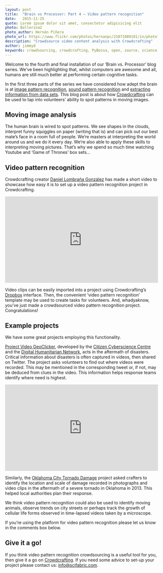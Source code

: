 ```yaml
---
layout: post
title:  "Brain vs Processor: Part 4 – Video pattern recognition"
date:   2015-11-25 
quote: Lorem ipsum dolor sit amet, consectetur adipisicing elit
photo: Ballerina2
photo_author: Hernán Piñera
photo_url: https://www.flickr.com/photos/hernanpc/21071089181/in/photolist-y6YQH4-jjzBWg-5MvCK2-6Ltpj5-745E5d-4h7mU9-84MXzs-84MZ4m-84JQmK-84JRpk-57CQyi-acLt2B-JesKg-f4GNkr-cho6Dd-dw2L5J-deYsdw-f4Z3s3-bKozZ6-rmH8M-cb2GwU-4h7knf-bnkk1b-bnhD41-acLxXr-acLxrD-pxHXn-bXeEe5-dw14uu-acPhQ5-aSjkAt-gemTRG-oFqFV2-9oFR4m-ad19qS-chmqyb-acLsxi-rmHf7-e3bGcg-bwtCfu-aSjktp-f4Jen6-f4JuKt-f4KcC2-rmHce-d54EVj-c7m7h3-aSjkZM-chkNC9-dvrLtX
description: "Crowdsource video content analysis with Crowdcrafting"
author: jimmyd
keywords: crowdsourcing, crowdcrafting, PyBossa, open, source, science, citizen, opensource, transcribe, cognitive, image, pattern, recognition, sound, data, mine, PDF, video
---
```


Welcome to the fourth and final installation of our ‘Brain vs. Processor’ blog series.  We’ve been highlighting that, whilst computers are awesome and all, humans are still much better at performing certain cognitive tasks. 

In the first three parts of the series we have considered how adept the brain is at [image pattern recognition](/blog/2015/04/02/Image_Pattern_Recognition.html), [sound pattern recognition](/blog/2015/05/10/Sound_Pattern_Recognition.html) and [extracting information from data sets](/blog/2015/09/07/Data-mining.html). This blog post is about how [Crowdcrafting](http://crowdcrafting.org/) can be used to tap into volunteers’ ability to spot patterns in moving images.

## Moving image analysis

The human brain is wired to spot patterns. We see shapes in the clouds, interpret funny squiggles on paper (writing that is) and can pick out our best mate’s face in a room full of people. We’re masters at interpreting the world around us and we do it every day. We’re also able to apply these skills to interpreting moving pictures. That’s why we spend so much time watching Youtube and ‘Game of Thrones’ box sets...

## Video pattern recognition

Crowdcrafting creator [Daniel Lombraña González](http://daniellombrana.es/) has made a short video to showcase how easy it is to set up a video pattern recognition project in Crowdcrafting.


<style>.embed-container { position: relative; padding-bottom: 56.25%; height: 0; overflow: hidden; max-width: 100%; } .embed-container iframe, .embed-container object, .embed-container embed { position: absolute; top: 0; left: 0; width: 100%; height: 100%; }</style><div class='embed-container'><iframe src='https://www.youtube.com/embed/KmabAQGOzC4' frameborder='0' allowfullscreen></iframe></div>


Video clips can be easily imported into a project using Crowdcrafting’s [Dropbox](https://www.dropbox.com/) interface. Then,  the convenient ‘video pattern recognition’ template may be used to create tasks for volunteers. And, whadyaknow, you’ve just made a crowdsourced video pattern recognition project. Congratulations!

## Example projects

We have some great projects employing this functionality. 

[Project Video GeoClicker](http://crowdcrafting.org/project/MM_VideoGeoClicker/), developed by the [Citizen Cyberscience Centre](http://www.citizencyberscience.net/) and the [Digital Humanitarian Network](http://digitalhumanitarians.com/), acts in the aftermath of disasters. Critical information about disasters is often captured in videos, then shared on Twitter. The project asks volunteers to find out where videos were recorded. This may be mentioned in the corresponding tweet or, if not, may be deduced from clues in the video. This information helps response teams identify where need is highest.


<style>.embed-container { position: relative; padding-bottom: 56.25%; height: 0; overflow: hidden; max-width: 100%; } .embed-container iframe, .embed-container object, .embed-container embed { position: absolute; top: 0; left: 0; width: 100%; height: 100%; }</style><div class='embed-container'><iframe src='https://www.youtube.com/embed/be0fZsFacdc' frameborder='0' allowfullscreen></iframe></div>


Similarly, the [Oklahoma City Tornado Damage](http://crowdcrafting.org/project/oklahomacityTornado/) project asked crafters to identify the location and scale of damage recorded in photographs and video clips in the aftermath of a severe tornado in Oklahoma in 2013. This helped local authorities plan their response.

We think video pattern recognition could also be used to identify moving animals, observe trends on city streets or perhaps track the growth of cellular life forms observed in time-lapsed videos taken by a microscope. 

If you’re using the platform for video pattern recognition please let us know in the comments box below.

## Give it a go!

If you think video pattern recognition crowdsourcing is a useful tool for you, then give it a go on [Crowdcrafting](http://crowdcrafting.org/). If you need some advice to set-up your project please contact us: info@scifabric.com.
